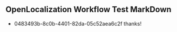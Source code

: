 ## OpenLocalization Workflow Test MarkDown
* 0483493b-8c0b-4401-82da-05c52aea6c2f thanks!

<!--HONumber=Jul16_HO4-->


